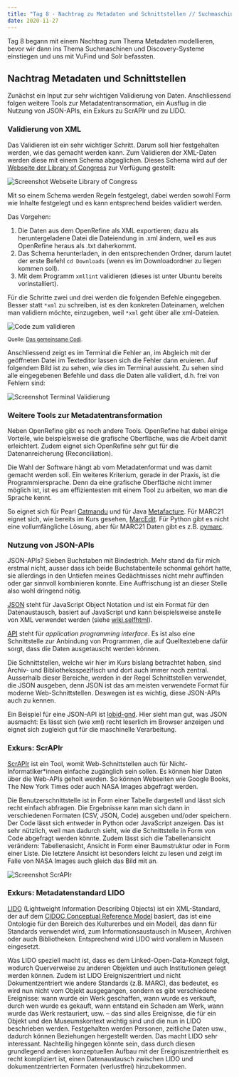 ```yaml
---
title: "Tag 8 - Nachtrag zu Metadaten und Schnittstellen // Suchmaschinen und Discovery-Systeme, Teil 1"
date: 2020-11-27
---
```


Tag 8 begann mit einem Nachtrag zum Thema Metadaten modellieren, bevor wir dann ins Thema Suchmaschinen und Discovery-Systeme einstiegen und uns mit VuFind und Solr befassten.


## Nachtrag Metadaten und Schnittstellen
Zunächst ein Input zur sehr wichtigen Validierung von Daten. Anschliessend folgen weitere Tools zur Metadatentransormation, ein Ausflug in die Nutzung von JSON-APIs, ein Exkurs zu ScrAPIr und zu LIDO.


### Validierung von XML
Das Validieren ist ein sehr wichtiger Schritt. Darum soll hier festgehalten werden, wie das gemacht werden kann. Zum Validieren der XML-Daten werden diese mit einem Schema abgeglichen. Dieses Schema wird auf der [Webseite der Library of Congress](http://www.loc.gov/standards/marcxml/) zur Verfügung gestellt:

![Screenshot Webseite Library of Congress](https://pad.gwdg.de/uploads/upload_df5eccd1afebd4b2add1e34f7ae2708a.png)

Mit so einem Schema werden Regeln festgelegt, dabei werden sowohl Form wie Inhalte festgelegt und es kann entsprechend beides validiert werden.

Das Vorgehen:

1. Die Daten aus dem OpenRefine als XML exportieren; dazu als heruntergeladene Datei die Dateiendung in .xml ändern, weil es aus OpenRefine heraus als .txt daherkommt.
2. Das Schema herunterladen, in den entsprechenden Ordner, darum lautet der erste Befehl `cd Downloads` (wenn es im Downloadordner zu liegen kommen soll).
3. Mit dem Programm `xmllint` validieren (dieses ist unter Ubuntu bereits vorinstalliert).

Für die Schritte zwei und drei werden die folgenden Befehle eingegeben. Besser statt `*xml` zu schreiben, ist es den konkreten Dateinamen, welchen man validiern möchte, einzugeben, weil `*xml` geht über alle xml-Dateien.

![Code zum validieren](https://pad.gwdg.de/uploads/upload_a7c4663a7b042b22b0d8419bd2b6fbf9.png)

<small>Quelle: [Das gemeinsame Codi](https://pad.gwdg.de/ywogyRNTQ_CTg9PvrQywsQ?view).</small>

Anschliessend zeigt es im Terminal die Fehler an, im Abgleich mit der geöffneten Datei im Texteditor lassen sich die Fehler dann eruieren.
Auf folgendem Bild ist zu sehen, wie dies im Terminal aussieht. Zu sehen sind alle eingegebenen Befehle und dass die Daten alle validiert, d.h. frei von Fehlern sind:

![Screenshot Terminal Validierung](https://pad.gwdg.de/uploads/upload_5137cf49a403d9b3fc724845cca0d205.png)


### Weitere Tools zur Metadatentransformation
Neben OpenRefine gibt es noch andere Tools. OpenRefine hat dabei einige Vorteile, wie beispielsweise die grafische Oberfläche, was die Arbeit damit erleichtert. Zudem eignet sich OpenRefine sehr gut für die Datenanreicherung (Reconciliation).

Die Wahl der Software hängt ab vom Metadatenformat und was damit gemacht werden soll. Ein weiteres Kriterium, gerade in der Praxis, ist die Programmiersprache. Denn da eine grafische Oberfläche nicht immer möglich ist, ist es am effizientesten mit einem Tool zu arbeiten, wo man die Sprache kennt.

So eignet sich für Pearl [Catmandu](https://librecat.org/) und für Java [Metafacture](https://github.com/metafacture/metafacture-core). Für MARC21 eignet sich, wie bereits im Kurs gesehen, [MarcEdit](https://marcedit.reeset.net/). Für Python gibt es nicht eine vollumfängliche Lösung, aber für MARC21 Daten gibt es z.B. [pymarc](https://pymarc.readthedocs.io/en/latest/).


### Nutzung von JSON-APIs
JSON-APIs? Sieben Buchstaben mit Bindestrich. Mehr stand da für mich erstmal nicht, ausser dass ich beide Buchstabenteile schonmal gehört hatte, sie allerdings in den Untiefen meines Gedächtnisses nicht mehr auffinden oder gar sinnvoll kombinieren konnte. Eine Auffrischung ist an dieser Stelle also wohl dringend nötig.

[JSON](https://www.json.org/json-de.html) steht für JavaScript Object Notation und ist ein Format für den Datenaustausch, basiert auf JavaScript und kann beispielsweise anstelle von XML verwendet werden (siehe [wiki.selfhtml](https://wiki.selfhtml.org/wiki/JSON)).

[API](https://de.wikipedia.org/wiki/Programmierschnittstelle) steht für *application programming interface*. Es ist also eine Schnittstelle zur Anbindung von Programmen, die auf Quelltextebene dafür sorgt, dass die Daten ausgetauscht werden können.

Die Schnittstellen, welche wir hier im Kurs bislang betrachtet haben, sind Archiv- und Bibliotheksspezifisch und dort auch immer noch zentral. Ausserhalb dieser Bereiche, werden in der Regel Schnittstellen verwendet, die JSON ausgeben, denn JSON ist das am meisten verwendete Format für moderne Web-Schnittstellen. Deswegen ist es wichtig, diese JSON-APIs auch zu kennen.

Ein Beispiel für eine JSON-API ist [lobid-gnd](https://lobid.org/gnd/api). Hier sieht man gut, was JSON ausmacht: Es lässt sich (wie xml) recht leserlich im Browser anzeigen und eignet sich zugleich gut für die maschinelle Verarbeitung.


### Exkurs: ScrAPIr
[ScrAPIr](https://scrapir.org/) ist ein Tool, womit Web-Schnittstellen auch für Nicht-Informatiker\*innen einfache zugänglich sein sollen. Es können hier Daten über die Web-APIs geholt werden. So können Webseiten wie Google Books, The New York Times oder auch NASA Images abgefragt werden.

Die Benutzerschnittstelle ist in Form einer Tabelle dargestell und lässt sich recht einfach abfragen. Die Ergebnisse kann man sich dann in verschiedenen Formaten (CSV, JSON, Code) ausgeben und/oder speichern. Der Code lässt sich entweder in Python oder JavaScript anzeigen. Das ist sehr nützlich, weil man dadurch sieht, wie die Schnittstelle in Form von Code abgefragt werden könnte. Zudem lässt sich die Tabellenansicht verändern: Tabellenasicht, Ansicht in Form einer Baumstruktur oder in Form einer Liste. Die letztere Ansicht ist besonders leicht zu lesen und zeigt im Falle von NASA Images auch gleich das Bild mit an.

![Screenshot ScrAPIr](https://pad.gwdg.de/uploads/upload_2c181b2367766ff28855d04dc76ddfb6.png)


### Exkurs: Metadatenstandard LIDO
[LIDO](https://de.wikipedia.org/wiki/Lightweight_Information_Describing_Objects) (Lightweight Information Describing Objects) ist ein XML-Standard, der auf dem [CIDOC Conceptual Reference Model](http://www.cidoc-crm.org/) basiert, das ist eine Ontologie für den Bereich des Kulturerbes und ein Modell, das dann für Standards verwendet wird, zum Informationsaustausch in Museen, Archiven oder auch Bibliotheken. Entsprechend wird LIDO wird vorallem in Museen eingesetzt.

Was LIDO speziell macht ist, dass es dem Linked-Open-Data-Konzept folgt, wodurch Querverweise zu anderen Objekten und auch Institutionen gelegt werden können. Zudem ist LIDO Ereigniszentriert und nicht Dokumentzentriert wie andere Standards (z.B. MARC), das bedeutet, es wird nun nicht vom Objekt ausgegangen, sondern es gibt verschiedene Ereignisse: wann wurde ein Werk geschaffen, wann wurde es verkauft, durch wen wurde es gekauft, wann entstand ein Schaden am Werk, wann wurde das Werk restauriert, usw. – das sind alles Ereignisse, die für ein Objekt und den Museumskontext wichtig sind und die nun in LIDO beschrieben werden. Festgehalten werden Personen, zeitliche Daten usw., dadurch können Beziehungen hergestellt werden. Das macht LIDO sehr interessant. Nachteilig hingegen könnte sein, dass durch diesen grundlegend anderen konzeptuellen Aufbau mit der Ereigniszentriertheit es recht kompliziert ist, einen Datenaustausch zwischen LIDO und dokumentzentrierten Formaten (verlustfrei) hinzubekommen.
